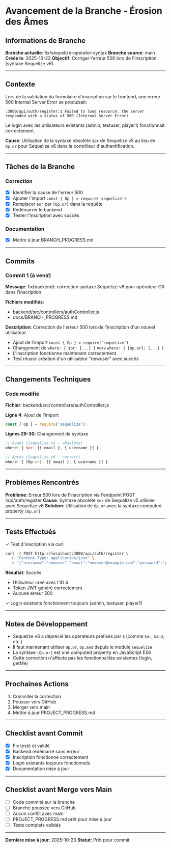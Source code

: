 # Avancement de la Branche - Érosion des Âmes

## Informations de Branche

**Branche actuelle**: fix/sequelize-operator-syntax
**Branche source**: main
**Créée le**: 2025-10-23
**Objectif**: Corriger l'erreur 500 lors de l'inscription (syntaxe Sequelize v6)

---

## Contexte

Lors de la validation du formulaire d'inscription sur le frontend, une erreur 500 Internal Server Error se produisait:
```
:3000/api/auth/register:1 Failed to load resource: the server responded with a status of 500 (Internal Server Error)
```

Le login avec les utilisateurs existants (admin, testuser, player1) fonctionnait correctement.

**Cause**: Utilisation de la syntaxe obsolète `$or` de Sequelize v5 au lieu de `Op.or` pour Sequelize v6 dans le contrôleur d'authentification.

---

## Tâches de la Branche

### Correction
- [x] Identifier la cause de l'erreur 500
- [x] Ajouter l'import `const { Op } = require('sequelize')`
- [x] Remplacer `$or` par `[Op.or]` dans la requête
- [x] Redémarrer le backend
- [x] Tester l'inscription avec succès

### Documentation
- [x] Mettre à jour BRANCH_PROGRESS.md

---

## Commits

### Commit 1 (à venir)
**Message**: fix(backend): correction syntaxe Sequelize v6 pour opérateur OR dans l'inscription

**Fichiers modifiés**:
- backend/src/controllers/authController.js
- docs/BRANCH_PROGRESS.md

**Description**: Correction de l'erreur 500 lors de l'inscription d'un nouvel utilisateur.
- Ajout de l'import `const { Op } = require('sequelize')`
- Changement de `where: { $or: [...] }` vers `where: { [Op.or]: [...] }`
- L'inscription fonctionne maintenant correctement
- Test réussi: création d'un utilisateur "newuser" avec succès

---

## Changements Techniques

### Code modifié
**Fichier**: backend/src/controllers/authController.js

**Ligne 4**: Ajout de l'import
```javascript
const { Op } = require('sequelize');
```

**Lignes 29-30**: Changement de syntaxe
```javascript
// Avant (Sequelize v5 - obsolète)
where: { $or: [{ email }, { username }] }

// Après (Sequelize v6 - correct)
where: { [Op.or]: [{ email }, { username }] }
```

---

## Problèmes Rencontrés

**Problème**: Erreur 500 lors de l'inscription via l'endpoint POST /api/auth/register
**Cause**: Syntaxe obsolète `$or` de Sequelize v5 utilisée avec Sequelize v6
**Solution**: Utilisation de `Op.or` avec la syntaxe computed property `[Op.or]`

---

## Tests Effectués

✓ Test d'inscription via curl:
```bash
curl -X POST http://localhost:3000/api/auth/register \
  -H "Content-Type: application/json" \
  -d '{"username":"newuser","email":"newuser@example.com","password":"password123"}'
```

**Résultat**: Succès
- Utilisateur créé avec l'ID 4
- Token JWT généré correctement
- Aucune erreur 500

✓ Login existants fonctionnent toujours (admin, testuser, player1)

---

## Notes de Développement

- Sequelize v6 a déprécié les opérateurs préfixés par `$` (comme `$or`, `$and`, etc.)
- Il faut maintenant utiliser `Op.or`, `Op.and` depuis le module `sequelize`
- La syntaxe `[Op.or]` est une computed property en JavaScript ES6
- Cette correction n'affecte pas les fonctionnalités existantes (login, getMe)

---

## Prochaines Actions

1. Commiter la correction
2. Pousser vers GitHub
3. Merger vers main
4. Mettre à jour PROJECT_PROGRESS.md

---

## Checklist avant Commit

- [x] Fix testé et validé
- [x] Backend redémarré sans erreur
- [x] Inscription fonctionne correctement
- [x] Login existants toujours fonctionnels
- [x] Documentation mise à jour

---

## Checklist avant Merge vers Main

- [ ] Code commité sur la branche
- [ ] Branche poussée vers GitHub
- [ ] Aucun conflit avec main
- [ ] PROJECT_PROGRESS.md prêt pour mise à jour
- [ ] Tests complets validés

---

**Dernière mise à jour**: 2025-10-23
**Statut**: Prêt pour commit

